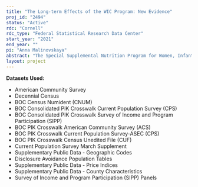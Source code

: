 ```yaml
---
title: "The Long-term Effects of the WIC Program: New Evidence"
proj_id: "2494"
status: "Active"
rdc: "Cornell"
rdc_type: "Federal Statistical Research Data Center"
start_year: "2021"
end_year: ""
pi: "Anna Malinovskaya"
abstract: "The Special Supplemental Nutrition Program for Women, Infants, and Children (WIC) has been in effect since the 1970s. Although there exists a body of research examining the short-term effects of WIC on participating children, little is still known about whether any short-term effects persist through adulthood. In this project, we exploit plausibly exogenous variation across time and space in WIC geographical roll-out in the 1970s to study the causal effects of the program on children's longer-term outcomes such as high school graduation, college enrollment and completion, and earnings. In particular, we estimate the average intend-to-treat effect of exposure to WIC that lasts for different periods of time and starts at different times during one's childhood, such as in-utero, in the first year of life or later, in the third-fifth year of life, etc. For this purpose, we combine data on adult outcomes of children born in the 1970s from the American Community Survey and 2000 Decennial with our data on WIC timing and geographical spread across counties and use a difference-in-differences research design. We utilize the Numident to link respondents to the WIC roll-out data based on date and place of birth. Our findings will reveal whether enrollment in WIC in childhood raises, on average, the probability of graduating from high school, enrolling in college, completing college, and having higher earnings in adulthood."
layout: project
---
```


**Datasets Used:**

  - American Community Survey 
  - Decennial Census 
  - BOC Census Numident (CNUM) 
  - BOC Consolidated PIK Crosswalk Current Population Survey (CPS) 
  - BOC Consolidated PIK Crosswalk Survey of Income and Program Participation (SIPP) 
  - BOC PIK Crosswalk American Community Survey (ACS) 
  - BOC PIK Crosswalk Current Population Survey-ASEC (CPS) 
  - BOC PIK Crosswalk Census Unedited File (CUF) 
  - Current Population Survey March Supplement 
  - Supplementary Public Data - Geographic Codes 
  - Disclosure Avoidance Population Tables 
  - Supplementary Public Data - Price Indices 
  - Supplementary Public Data - County Characteristics 
  - Survey of Income and Program Participation (SIPP) Panels 

